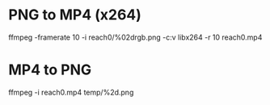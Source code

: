 # PNG to MP4 (x264)
ffmpeg -framerate 10 -i reach0/%02drgb.png -c:v libx264 -r 10 reach0.mp4

# MP4 to PNG
ffmpeg -i reach0.mp4 temp/%2d.png
